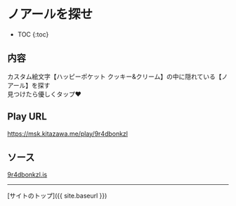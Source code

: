 # ノアーﾉﾚを探せ

* TOC
{:toc}

## 内容
カスタム絵文字【ハッピーポケット クッキー&クリーム】の中に隠れている【ノアール】を探す  
見つけたら優しくタップ❤️

## Play URL

https://msk.kitazawa.me/play/9r4dbonkzl

## ソース

[9r4dbonkzl.is](./../../src/kitazawa/9r4dbonkzl.is)

----

[サイトのトップ]({{ site.baseurl }})
